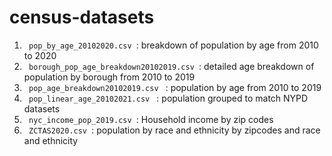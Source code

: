 # census-datasets
1. <code> pop_by_age_20102020.csv </code>: breakdown of population by age from 2010 to 2020
2. <code> borough_pop_age_breakdown20102019.csv </code>: detailed age breakdown of population by borough from 2010 to 2019
3.  <code> pop_age_breakdown20102019.csv </code> : population by age from 2010 to 2019
4.  <code> pop_linear_age_20102021.csv </code> : population grouped to match NYPD datasets
5.  <code> nyc_income_pop_2019.csv </code>: Household income by zip codes
6.  <code> ZCTAS2020.csv </code>: population by race and ethnicity by zipcodes and race and ethnicity
